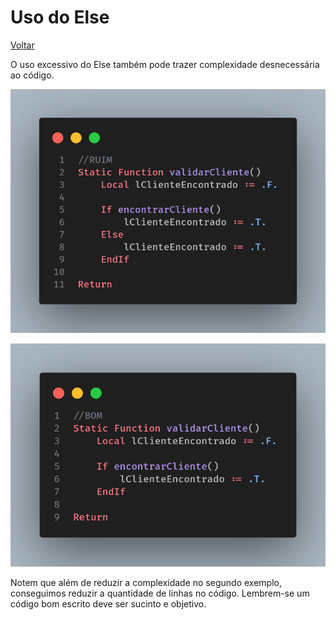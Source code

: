 # Uso do Else

[Voltar](../../README.md)

O uso excessivo do Else também pode trazer complexidade desnecessária ao código.

![](assets/images/uso_else_incorreto.png)

![](assets/images/uso_else_correto.png)

Notem que além de reduzir a complexidade no segundo exemplo, conseguimos reduzir a quantidade de linhas no código. Lembrem-se um código bom escrito deve ser sucinto e objetivo.
